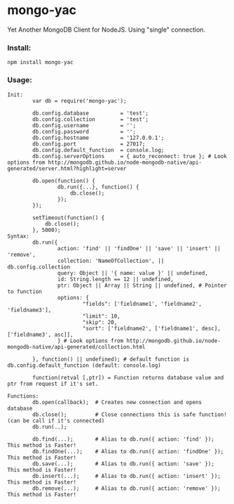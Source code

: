 mongo-yac
========

Yet Another MongoDB Client for NodeJS.
Using "single" connection.

### Install:

    npm install mongo-yac
    
### Usage:
    Init:
            var db = require('mongo-yac');

            db.config.database          = 'test';
            db.config.collection        = 'test';
            db.config.username          = '';
            db.config.password          = '';
            db.config.hostname          = '127.0.0.1';
            db.config.port              = 27017;
            db.config.default_function  = console.log;
            db.config.serverOptions     = { auto_reconnect: true }; # Look options from http://mongodb.github.io/node-mongodb-native/api-generated/server.html?highlight=server

            db.open(function() {
                    db.run({...}, function() {
                        db.close();
                    });
            });
                
            setTimeout(function() {
                db.close();
            }, 5000);
    Syntax:
            db.run({
                    action: 'find' || 'findOne' || 'save' || 'insert' || 'remove',
                    collection: 'NameOfCollection', || db.config.collection
                    query: Object || '{ name: value }' || undefined,
                    id: String.length == 12 || undefined,
                    ptr: Object || Array || String || undefined, # Pointer to function
                    options: {
                            "fields": ['fieldname1', 'fieldname2', 'fieldname3'],
                            "limit": 10,
                            "skip": 20,
                            "sort": ['fieldname2', ['fieldname1', desc], ['fieldname3', asc]],
                    } # Look options from http://mongodb.github.io/node-mongodb-native/api-generated/collection.html

            }, function() || undefined); # default function is db.config.default_function (default: console.log)

            function(retval [,ptr]) = Function returns database value and ptr from request if it's set.
                
    Functions:
            db.open(callback);  # Creates new connection and opens database
            db.close();         # Close connections this is safe function! (can be call if it's connected) 
            db.run(..);         

            db.find(...);       # Alias to db.run({ action: 'find' });      This method is Faster!
            db.findOne(...);    # Alias to db.run({ action: 'findOne' });   This method is Faster!
            db.save(...);       # Alias to db.run({ action: 'save' });      This method is Faster!
            db.insert(...);     # Alias to db.run({ action: 'insert' });    This method is Faster!
            db.remove(...);     # Alias to db.run({ action: 'remove' });    This method is Faster!
